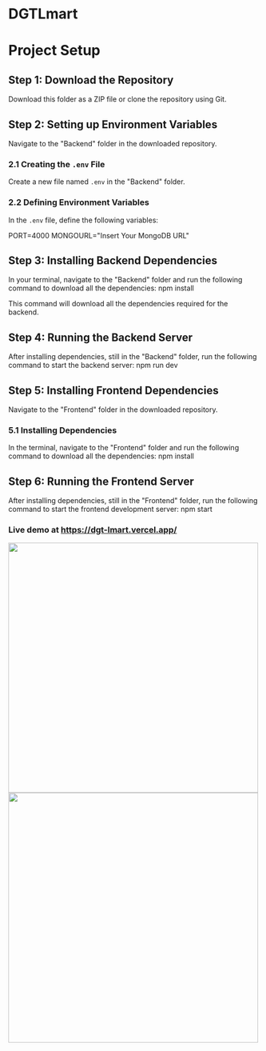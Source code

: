 # DGTLmart
# Project Setup

## Step 1: Download the Repository

Download this folder as a ZIP file or clone the repository using Git.

## Step 2: Setting up Environment Variables

Navigate to the "Backend" folder in the downloaded repository.

### 2.1 Creating the `.env` File

Create a new file named `.env` in the "Backend" folder.

### 2.2 Defining Environment Variables

In the `.env` file, define the following variables:

PORT=4000
MONGOURL="Insert Your MongoDB URL"

## Step 3: Installing Backend Dependencies

In your terminal, navigate to the "Backend" folder and run the following command to download all the dependencies:
npm install

This command will download all the dependencies required for the backend.

## Step 4: Running the Backend Server

After installing dependencies, still in the "Backend" folder, run the following command to start the backend server:
npm run dev

## Step 5: Installing Frontend Dependencies

Navigate to the "Frontend" folder in the downloaded repository.

### 5.1 Installing Dependencies

In the terminal, navigate to the "Frontend" folder and run the following command to download all the dependencies:
npm install
## Step 6: Running the Frontend Server
After installing dependencies, still in the "Frontend" folder, run the following command to start the frontend development server:
npm start


### Live demo at https://dgt-lmart.vercel.app/

<img src="https://res.cloudinary.com/doyd1dqqe/image/upload/v1718765328/Screenshot_2024-06-19_081529_q2enkq.png" height=500 />
<img src="https://res.cloudinary.com/doyd1dqqe/image/upload/v1718765204/Screenshot_2024-06-19_081546_uptvs2.png" height=500 />
